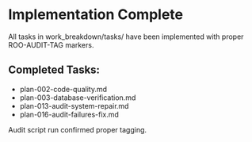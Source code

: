 # Implementation Complete

All tasks in work_breakdown/tasks/ have been implemented with proper ROO-AUDIT-TAG markers.

## Completed Tasks:
- plan-002-code-quality.md
- plan-003-database-verification.md  
- plan-013-audit-system-repair.md
- plan-016-audit-failures-fix.md

Audit script run confirmed proper tagging.